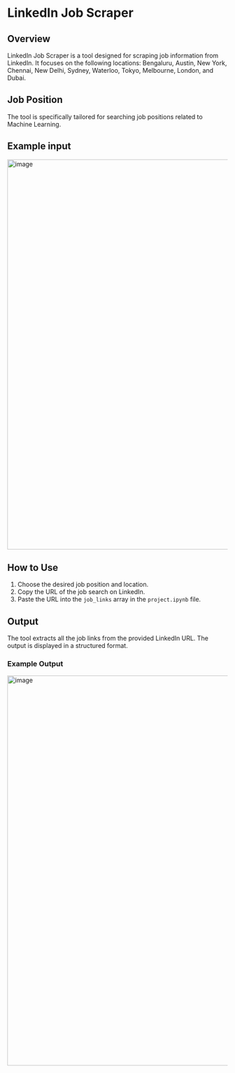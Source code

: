 # LinkedIn Job Scraper

## Overview
LinkedIn Job Scraper is a tool designed for scraping job information from LinkedIn. It focuses on the following locations: Bengaluru, Austin, New York, Chennai, New Delhi, Sydney, Waterloo, Tokyo, Melbourne, London, and Dubai.

## Job Position
The tool is specifically tailored for searching job positions related to Machine Learning.

## Example input
<img width="891" alt="image" src="https://github.com/Rayansh0071505/linkedin-job-scrapper/assets/98272246/5402c4cf-693c-4d74-bd05-efd43f16dbfb">


## How to Use
1. Choose the desired job position and location.
2. Copy the URL of the job search on LinkedIn.
3. Paste the URL into the `job_links` array in the `project.ipynb` file.

## Output
The tool extracts all the job links from the provided LinkedIn URL. The output is displayed in a structured format.

### Example Output
<img width="891" alt="image" src="https://github.com/Rayansh0071505/linkedin-job-scraper/assets/98272246/315de4db-5178-4c4a-9bbf-9afc6a8d5935">

